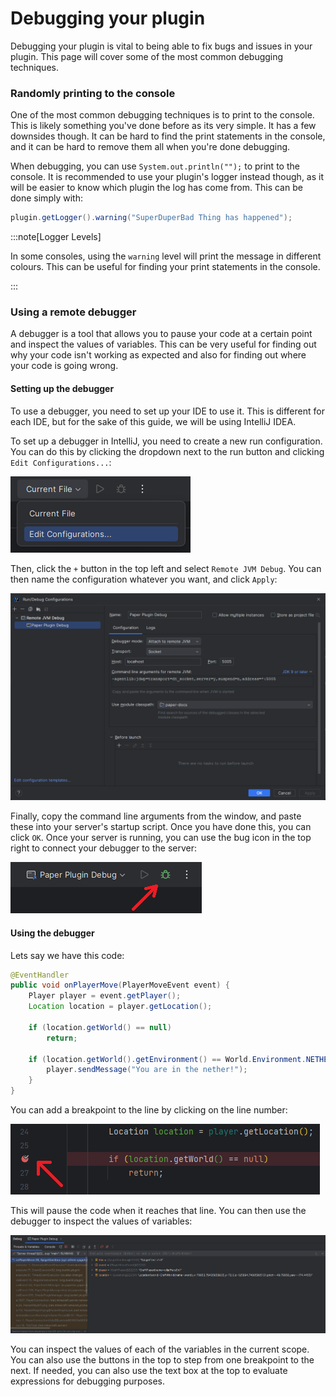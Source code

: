 # Debugging your plugin

Debugging your plugin is vital to being able to fix bugs and issues in your plugin. This page will cover some of the most common debugging techniques.

### Randomly printing to the console

One of the most common debugging techniques is to print to the console. This is likely something you've done before as its very simple. 
It has a few downsides though. It can be hard to find the print statements in the console, and it can be hard to remove them all when you're done debugging.

When debugging, you can use `System.out.println("");` to print to the console. It is recommended to use your plugin's logger instead though, 
as it will be easier to know which plugin the log has come from. This can be done simply with:

```java
plugin.getLogger().warning("SuperDuperBad Thing has happened");
```

:::note[Logger Levels]

In some consoles, using the `warning` level will print the message in different colours.
This can be useful for finding your print statements in the console.

:::

### Using a remote debugger

A debugger is a tool that allows you to pause your code at a certain point and inspect the values of variables.
This can be very useful for finding out why your code isn't working as expected and also for finding out where your code is going wrong.

#### Setting up the debugger

To use a debugger, you need to set up your IDE to use it. This is different for each IDE, but for the sake of this guide, we will be using IntelliJ IDEA.

To set up a debugger in IntelliJ, you need to create a new run configuration.
You can do this by clicking the dropdown next to the run button and clicking `Edit Configurations...`:

![](./assets/config_dropdown.png)

Then, click the `+` button in the top left and select `Remote JVM Debug`. You can then name the configuration whatever you want, and click `Apply`:

![](./assets/config_add.png)

Finally, copy the command line arguments from the window, and paste these into your server's startup script. Once you have done this, you can click `OK`.
Once your server is running, you can use the bug icon in the top right to connect your debugger to the server:

![](./assets/debugger_connect.png)

#### Using the debugger

Lets say we have this code:

```java
@EventHandler
public void onPlayerMove(PlayerMoveEvent event) {
    Player player = event.getPlayer();
    Location location = player.getLocation();
    
    if (location.getWorld() == null)
        return;

    if (location.getWorld().getEnvironment() == World.Environment.NETHER) {
        player.sendMessage("You are in the nether!");
    }
}
```

You can add a breakpoint to the line by clicking on the line number:

![](./assets/add_breakpoints.png)

This will pause the code when it reaches that line. You can then use the debugger to inspect the values of variables:

![](./assets/debugger_use.png)

You can inspect the values of each of the variables in the current scope. 
You can also use the buttons in the top to step from one breakpoint to the next.
If needed, you can also use the text box at the top to evaluate expressions for debugging purposes.
